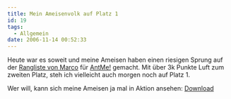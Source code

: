 ```yaml
---
title: Mein Ameisenvolk auf Platz 1
id: 19
tags:
  - Allgemein
date: 2006-11-14 00:52:33
---
```


Heute war es soweit und meine Ameisen haben einen riesigen Sprung auf der [Rangliste von Marco](http://mwiedemeyer.de/AntMe/) für [AntMe!](http://www.microsoft.com/germany/msdn/coding4fun/antme/default.mspx) gemacht. Mit über 3k Punkte Luft zum zweiten Platz, steh ich vielleicht auch morgen noch auf Platz 1.

Wer will, kann sich meine Ameisen ja mal in Aktion ansehen: [Download](http://fabse.net/dl/fabse-antme.rar)